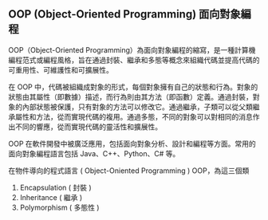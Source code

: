 ## OOP (Object-Oriented Programming) 面向對象編程

OOP（Object-Oriented Programming）為面向對象編程的縮寫，是一種計算機編程范式或編程風格，旨在通過封裝、繼承和多態等概念來組織代碼並提高代碼的可重用性、可維護性和可擴展性。   

在 OOP 中，代碼被組織成對象的形式，每個對象擁有自己的狀態和行為。對象的狀態由其屬性（即數據）描述，而行為則由其方法（即函數）定義。通過封裝，對象的內部狀態被保護，只有對象的方法可以修改它。通過繼承，子類可以從父類繼承屬性和方法，從而實現代碼的複用。通過多態，不同的對象可以對相同的消息作出不同的響應，從而實現代碼的靈活性和擴展性。   

OOP 在軟件開發中被廣泛應用，包括面向對象分析、設計和編程等方面。常用的面向對象編程語言包括 Java、C++、Python、C# 等。   


在物件導向的程式語言 ( Object-Oniented Programming ) OOP，為這三個類    

1. Encapsulation ( 封裝 )
2. Inheritance ( 繼承 )
3. Polymorphism ( 多態性 )





